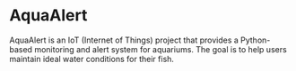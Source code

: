 # AquaAlert

AquaAlert is an IoT (Internet of Things) project that provides a Python-based monitoring and alert system for aquariums. The goal is to help users maintain ideal water conditions for their fish. 
